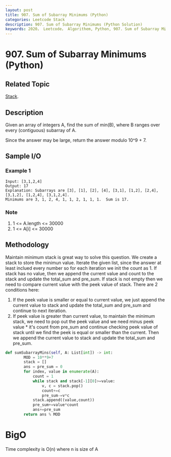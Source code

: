 ```yaml
---
layout: post
title: 907. Sum of Subarray Minimums (Python)
categories: Leetcode Stack
description: 907. Sum of Subarray Minimums (Python Solution)
keywords: 2020， Leetcode， Algorithem, Python, 907. Sum of Subarray Minimums, zhenyu, Stack
---
```


# 907. Sum of Subarray Minimums (Python)

## Related Topic
<a href="/categories/#Stack" target="_blank"> Stack</a>.

## Description
Given an array of integers A, find the sum of min(B), where B ranges over every (contiguous) subarray of A.

Since the answer may be large, return the answer modulo 10^9 + 7.

## Sample I/O

### Example 1

```
Input: [3,1,2,4]
Output: 17
Explanation: Subarrays are [3], [1], [2], [4], [3,1], [1,2], [2,4], [3,1,2], [1,2,4], [3,1,2,4]. 
Minimums are 3, 1, 2, 4, 1, 1, 2, 1, 1, 1.  Sum is 17.
```

### Note
1. 1 <= A.length <= 30000
2. 1 <= A[i] <= 30000
 

## Methodology
Maintain minimum stack is great way to solve this question. We create a stack to store the minimun value. Iterate the given list, since the answer at least inclued every number so for each iteration we init the count as 1. If stack has no value, then we append the current value and count to the stack and update the total_sum and pre_sum. If stack is not empty then we need to compare current value with the peek value of stack. There are 2 conditions here: 
1. If the peek value is smaller or equal to current value, we just append the current value to stack and update the total_sum and pre_sum and continue to next iteration.
2. If peek value is greater than current value, to maintain the minimum stack, we need to pop out the peek value and we need minus peek value * it's count from pre_sum and continue checking peek value of stack until we find the peek is equal or smaller than the current. Then we append the current value to stack and update the total_sum and pre_sum.




```python
def sumSubarrayMins(self, A: List[int]) -> int:
        MOD = 10**9+7
        stack = []
        ans = pre_sum = 0
        for index, value in enumerate(A):
            count = 1
            while stack and stack[-1][0]>=value:
                v, c = stack.pop()
                count+=c
                pre_sum-=v*c
            stack.append((value,count))
            pre_sum+=value*count
            ans+=pre_sum
        return ans % MOD
```
# BigO
Time complexity is O(n) where n is size of A